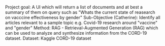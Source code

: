 Project goal: A UI which will return a list of documents and at best a summary of them on query such as "Whats the current state of reasearch on vacccine effectiveness by gender"
Sub-Objective (Catherine): Identify all articles relevant to a sample topic e.g. Covid-19 research around "vaccine" and "gender"
Method: RAG - Retrieval-Augmented Generation (RAG) which can be used to analyze and synthesize information from the CORD-19 dataset.
Dataset: Kaggle CORD-19 dataset
